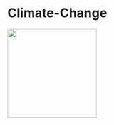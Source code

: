 # Climate-Change


<img src="https://user-images.githubusercontent.com/77298953/148160840-fb80dd49-b6f6-4f45-8875-7eebd16a46b8.gif" width=200><br>
